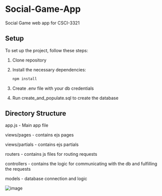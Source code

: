 # Social-Game-App
Social Game web app for CSCI-3321

## Setup

To set up the project, follow these steps:

1. Clone repository

2. Install the necessary dependencies:
    ```sh
    npm install
    ```
3. Create .env file with your db credentials

4. Run create_and_populate.sql to create the database

## Directory Structure
app.js - Main app file  

views/pages - contains ejs pages  

views/partials - contains ejs partials  

routers - contains js files for routing requests  

controllers - contains the logic for communicating with the db and fulfilling the requests  

models - database connection and logic  

![image](https://github.com/user-attachments/assets/215c188c-529e-4db0-a22e-340759f8597f)
